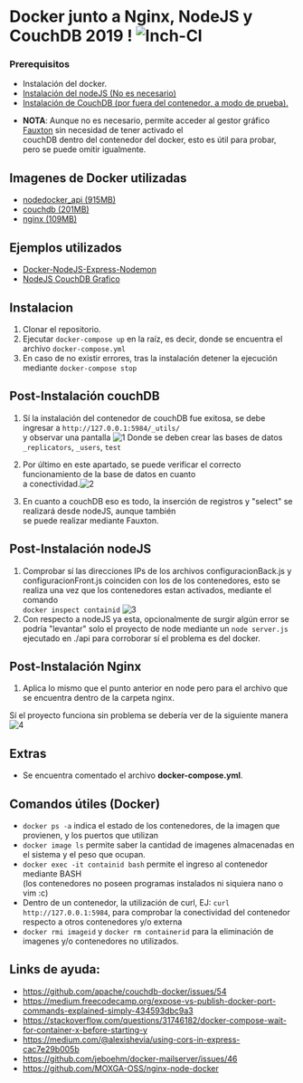 Docker junto a Nginx, NodeJS y CouchDB 2019 ! ![Inch-CI](https://inch-ci.org/assets/badge-example-b71f9e833318f66f64b3f23877113051.svg)
============================================================================

### Prerequisitos

- Instalación del docker.
- [Instalación del nodeJS (No es necesario)](https://nodejs.org/es/download/package-manager/) 
- [Instalación de CouchDB (por fuera del contenedor, a modo de prueba).](http://docs.couchdb.org/en/latest/install/)  
* **NOTA**: Aunque no es necesario, permite acceder al gestor gráfico [Fauxton](https://couchdb.apache.org/fauxton-visual-guide/index.html) sin necesidad de tener activado el  
couchDB dentro del contenedor del docker, esto es útil para probar, pero se puede omitir igualmente.


## Imagenes de Docker utilizadas
- [nodedocker_api (915MB)](https://medium.com/@asfo/mi-primer-proyecto-con-docker-nodejs-express-da3cbab0f2a9)
- [couchdb (201MB)](https://github.com/apache/couchdb-docker)
- [nginx (109MB)](https://hub.docker.com/_/nginx) 
 

## Ejemplos utilizados

- [Docker-NodeJS-Express-Nodemon](https://medium.com/@asfo/mi-primer-proyecto-con-docker-nodejs-express-da3cbab0f2a9)
- [NodeJS CouchDB Grafico](https://github.com/zingchart-demos/node-express-couchdb)

## Instalacion

1. Clonar el repositorio.
2. Ejecutar `docker-compose up` en la raíz, es decir, donde se encuentra el archivo `docker-compose.yml`
3. En caso de no existir errores, tras la instalación detener la ejecución mediante `docker-compose stop`

## Post-Instalación couchDB

1. Sí la instalación del contenedor de couchDB fue exitosa, se debe ingresar a `http://127.0.0.1:5984/_utils/`   
y observar una pantalla 
![1](https://user-images.githubusercontent.com/26907069/54857424-01504800-4cde-11e9-8dfb-b749daa92c42.png)
Donde se deben crear las bases de datos `_replicators`, `_users`, `test`

2. Por último en este apartado, se puede verificar el correcto funcionamiento de la base de datos en cuanto  
a conectividad.![2](https://user-images.githubusercontent.com/26907069/54857494-5be9a400-4cde-11e9-8df9-6f7c71754969.png)

3. En cuanto a couchDB eso es todo, la inserción de registros y "select" se realizará desde nodeJS, aunque también  
se puede realizar mediante Fauxton.

## Post-Instalación nodeJS

1. Comprobar sí las direcciones IPs de los archivos configuracionBack.js y configuracionFront.js coinciden con los de los contenedores, esto se realiza una vez que los contenedores estan activados, mediante el comando   
`docker inspect containid`
![3](https://user-images.githubusercontent.com/26907069/54857729-a586be80-4cdf-11e9-817a-bb0af040ba27.png)
2. Con respecto a nodeJS ya esta, opcionalmente de surgir algún error se podría "levantar" solo el proyecto de node mediante un `node server.js` ejecutado en ./api para corroborar sí el problema es del docker.

## Post-Instalación Nginx

1. Aplica lo mismo que el punto anterior en node pero para el archivo que se encuentra dentro de la carpeta nginx.

Sí el proyecto funciona sin problema se debería ver de la siguiente manera
![4](https://user-images.githubusercontent.com/26907069/54857864-5db46700-4ce0-11e9-95fa-bfd84ff31572.png)

## Extras
- Se encuentra comentado el archivo **docker-compose.yml**.

## Comandos útiles (Docker)
- `docker ps -a` indica el estado de los contenedores, de la imagen que provienen, y los puertos que utilizan
- `docker image ls` permite saber la cantidad de imagenes almacenadas en el sistema y el peso que ocupan.
- `docker exec -it containid bash` permite el ingreso al contenedor mediante BASH  
(los contenedores no poseen programas instalados ni siquiera nano o vim :c)
- Dentro de un contenedor, la utilización de curl, EJ: `curl http://127.0.0.1:5984`, para comprobar la conectividad del contenedor respecto a otros contenedores y/o externa
- `docker rmi imageid` y `docker rm containerid` para la eliminación de imagenes y/o contenedores no utilizados.

## Links de ayuda:
- https://github.com/apache/couchdb-docker/issues/54
- https://medium.freecodecamp.org/expose-vs-publish-docker-port-commands-explained-simply-434593dbc9a3
- https://stackoverflow.com/questions/31746182/docker-compose-wait-for-container-x-before-starting-y
- https://medium.com/@alexishevia/using-cors-in-express-cac7e29b005b
- https://github.com/jeboehm/docker-mailserver/issues/46
- https://github.com/MOXGA-OSS/nginx-node-docker
